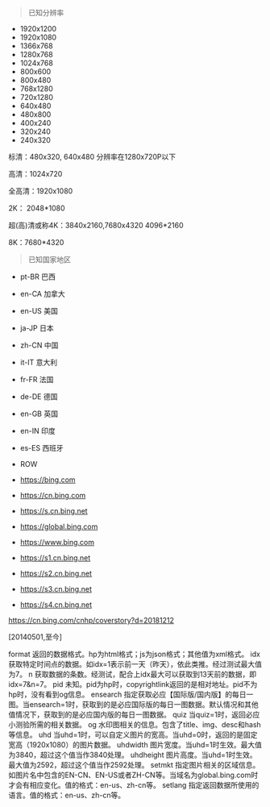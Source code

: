 > 已知分辨率
- 1920x1200
- 1920x1080
- 1366x768
- 1280x768
- 1024x768
- 800x600
- 800x480
- 768x1280
- 720x1280
- 640x480
- 480x800
- 400x240
- 320x240
- 240x320

标清：480x320, 640x480 分辨率在1280ⅹ720P以下

高清：1024x720

全高清：1920x1080

2K： 2048*1080

超(高)清或称4K：3840x2160,7680x4320 4096*2160

8K：7680*4320

> 已知国家地区
- pt-BR 巴西
- en-CA 加拿大
- en-US 美国
- ja-JP 日本
- zh-CN 中国
- it-IT 意大利
- fr-FR 法国
- de-DE 德国
- en-GB 英国
- en-IN 印度
- es-ES 西班牙
- ROW






- https://bing.com 
- https://cn.bing.com 
- https://s.cn.bing.net  
- https://global.bing.com 
- https://www.bing.com
- https://s1.cn.bing.net
- https://s2.cn.bing.net
- https://s3.cn.bing.net
- https://s4.cn.bing.net 


https://cn.bing.com/cnhp/coverstory?d=20181212


[20140501,至今]


format	返回的数据格式。hp为html格式；js为json格式；其他值为xml格式。
idx	获取特定时间点的数据。如idx=1表示前一天（昨天），依此类推。经过测试最大值为7。
n	获取数据的条数。经测试，配合上idx最大可以获取到13天前的数据，即idx=7&n=7。
pid	未知。pid为hp时，copyrightlink返回的是相对地址。pid不为hp时，没有看到og信息。
ensearch	指定获取必应【国际版/国内版】的每日一图。当ensearch=1时，获取到的是必应国际版的每日一图数据。默认情况和其他值情况下，获取到的是必应国内版的每日一图数据。
quiz	当quiz=1时，返回必应小测验所需的相关数据。
og	水印图相关的信息。包含了title、img、desc和hash等信息。
uhd	当uhd=1时，可以自定义图片的宽高。当uhd=0时，返回的是固定宽高（1920x1080）的图片数据。
uhdwidth	图片宽度。当uhd=1时生效。最大值为3840，超过这个值当作3840处理。
uhdheight	图片高度。当uhd=1时生效。最大值为2592，超过这个值当作2592处理。
setmkt	指定图片相关的区域信息。如图片名中包含的EN-CN、EN-US或者ZH-CN等。当域名为global.bing.com时才会有相应变化。值的格式：en-us、zh-cn等。
setlang	指定返回数据所使用的语言。值的格式：en-us、zh-cn等。